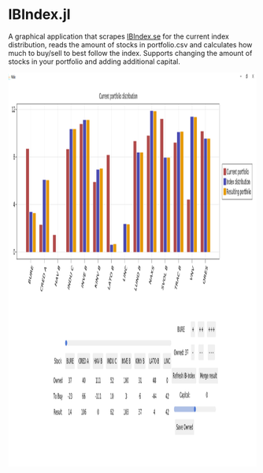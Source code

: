# IBIndex.jl
 
A graphical application that scrapes [IBIndex.se](https://ibindex.se/) for the current index distribution, reads the amount of stocks in portfolio.csv and calculates how much to buy/sell to best follow the index. 
Supports changing the amount of stocks in your portfolio and adding additional capital. 

<img src="/Figs/GUI-main.png" height="800">